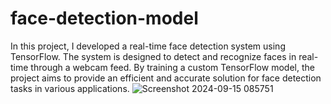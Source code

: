 # face-detection-model
In this project, I developed a real-time face detection system using TensorFlow. The system is designed to detect and recognize faces in real-time through a webcam feed. By training a custom TensorFlow model, the project aims to provide an efficient and accurate solution for face detection tasks in various applications.
![Screenshot 2024-09-15 085751](https://github.com/user-attachments/assets/061e9902-32c3-40fb-b2f0-3ab3d8b78970)
